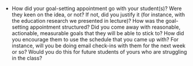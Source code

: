 * How did your goal-setting appointment go with your student(s)? Were they keen on the idea, or not? If not, did you justify it (for instance, with the education research we presented in lecture)? How was the goal-setting appointment structured? Did you come away with reasonable, actionable, measurable goals that they will be able to stick to? How did you encourage them to use the schedule that you came up with? For instance, will you be doing email check-ins with them for the next week or so? Would you do this for future students of yours who are struggling in the class?
